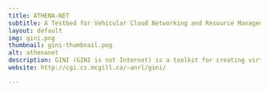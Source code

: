 ```yaml
---
title: ATHENA-NET
subtitle: A Testbed for Vehicular Cloud Networking and Resource Management
layout: default
img: gini.png
thumbnail: gini-thumbnail.png
alt: athenanet
description: GINI (GINI is not Internet) is a toolkit for creating virtual micro Internets for teaching and learning computer networks. It provides an easy to use graphical user interface (GUI) called gBuilder for creating network instances. Using gBuilder, the user can create small to moderate sized networks. Once the network is built, parameters such as subnet addresses are assigned by the user to different components of the network. gBuilder provides support by automatically computing routing tables and automatically assigning IP and MAC addresses.
website: http://cgi.cs.mcgill.ca/~anrl/gini/

---
```

